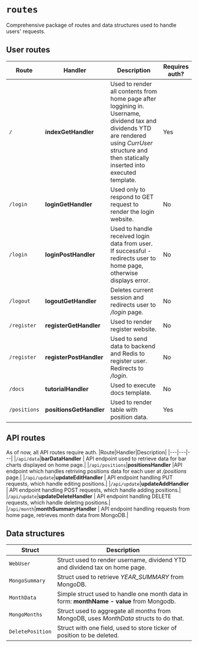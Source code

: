 # `routes`
Comprehensive package of routes and data structures used to handle users' requests.

## User routes
|Route|Handler|Description| Requires auth?|
|---|---|---|---|
|`/`|**indexGetHandler**| Used to render all contents from home page after loggining in. Username, dividend tax and dividends YTD are rendered using *CurrUser* structure and then statically inserted into executed template.|Yes|
|`/login`|**loginGetHandler**|Used only to respond to GET request to render the login website.|No|
|`/login`|**loginPostHandler**|Used to handle received login data from user. If successful - redirects user to home page, otherwise displays error.|No|
|`/logout`|**logoutGetHandler**|Deletes current session and redirects user to */login* page.|No|
|`/register`|**registerGetHandler**|Used to render register website.|No|
|`/register`|**registerPostHandler**|Used to send data to backend and Redis to register user. Redirects to */login*.|No|
|`/docs`|**tutorialHandler**|Used to execute docs template.|No|
|`/positions`|**positionsGetHandler**|Used to render table with position data.|Yes|

## API routes
As of now, all API routes require auth.
|Route|Handler|Description|
|---|---|---|
|`/api/data`|**barDataHandler** | API endpoint used to retrieve data for bar charts displayed on home page.|
|`/api/positions`|**positionsHandler** |API endpoint which handles retriving positions data for each user at */positions* page.|
|`/api/update`|**updateEditHandler** | API endpoint handling PUT requests, which handle editing positions.|
|`/api/update`|**updateAddHandler** | API endpoint handling POST requests, which handle adding positions.|
|`/api/update`|**updateDeleteHandler** | API endpoint handling DELETE requests, which handle deleting positions.|
|`/api/month`|**monthSummaryHandler** | API endpoint handling requests from home page, retrieves month data from MongoDB.|

## Data structures
|Struct|Description|
|---|---|
|`WebUser`| Struct used to render username, dividend YTD and dividend tax on home page.|
|`MongoSummary`| Struct used to retrieve *YEAR_SUMMARY* from MongoDB.|
|`MonthData`| Simple struct used to handle one month data in form: **monthName - value** from Mongodb.|
|`MongoMonths`| Struct used to aggregate all months from MongoDB, uses *MonthData* structs to do that.|
|`DeletePosition`| Struct with one field, used to store ticker of position to be deleted.|